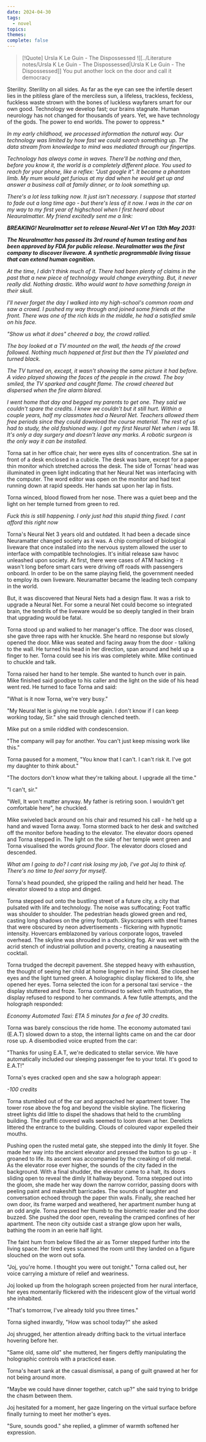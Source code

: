 ```yaml
---
date: 2024-04-30
tags:
  - novel
topics: 
themes: 
complete: false
---
```


> [!Quote] Ursla K Le Guin - The Dispossessed
> ![[../Literature notes/Ursla K Le Guin - The Dispossessed|Ursla K Le Guin - The Dispossessed]]
> You put another lock on the door and call it democracy

Sterility. Sterility on all sides. As far as the eye can see the infertile desert lies in the pitiless glare of the merciless sun, a lifeless, trackless, feckless, fuckless waste strown with the bones of luckless wayfarers smart for our own good. Technology we develop fast; our brains stagnate. Human neurology has not changed for thousands of years. Yet, we have technology of the gods. The power to end worlds. The power to oppress.* 


*In my early childhood, we processed information the natural way. Our technology was limited by how fast we could search something up. The data stream from knowledge to mind was mediated through our fingertips.* 


*Technology has always come in waves. There'll be nothing and then, before you know it, the world is a completely different place. You used to reach for your phone, like a reflex: "Just google it". It became a phantom limb. My mum would get furious at my dad when he would get up and answer a business call at family dinner, or to look something up.*


*There's a lot less talking now. It just isn't necessary. I suppose that started to fade out a long time ago - but there's less of it now. I was in the car on my way to my first year of highschool when I first heard about Neauralmatter. My friend excitedly sent me a link:*


***BREAKING! Neuralmatter set to release Neural-Net V1 on 13th May 2031:***


***The Neuralmatter has passed its 3rd round of human testing and has been approved by FDA for public release. Neuralmatter was the first company to discover liveware. A synthetic programmable living tissue that can extend human cognition.***



*At the time, I didn't think much of it. There had been plenty of claims in the past that a new piece of technology would change everything. But, it never really did. Nothing drastic. Who would want to have something foreign in their skull.*


*I'll never forget the day I walked into my high-school's common room and saw a crowd. I pushed my way through and joined some friends at the front. There was one of the rich kids in the middle, he had a satisfied smile on his face.*


*"Show us what it does" cheered a boy, the crowd rallied.*


*The boy looked at a TV mounted on the wall, the heads of the crowd followed. Nothing much happened at first but then the TV pixelated and turned black.* 


*The TV turned on, except, it wasn't showing the same picture it had before. A video played showing the faces of the people in the crowd. The boy smiled, the TV sparked and caught flame. The crowd cheered but dispersed when the fire alarm blared.*


*I went home that day and begged my parents to get one. They said we couldn't spare the credits. I knew we couldn't but it still hurt. Within a couple years, half my classmates had a Neural Net. Teachers allowed them free periods since they could download the course material. The rest of us had to study, the old fashioned way. I got my first Neural Net when i was 18. It's only a day surgery and doesn't leave any marks. A robotic surgeon is the only way it can be installed.*


Torna sat in her office chair, her were eyes slits of concentration. She sat in front of a desk enclosed in a cubicle. The desk was bare, except for a paper thin monitor which stretched across the desk. The side of Tornas' head was illuminated in green light indicating that her Neural Net was interfacing with the computer. The word editor was open on the monitor and had text running down at rapid speeds. Her hands sat upon her lap in fists. 


Torna winced, blood flowed from her nose. There was a quiet beep and the light on her temple turned from green to red. 


*Fuck this is still happening. I only just had this stupid thing fixed. I cant afford this right now*


Torna's Neural Net 3 years old and outdated. It had been a decade since Neuramatter changed society as it was. A chip comprised of biological liveware that once installed into the nervous system allowed the user to interface with compatible technologies. It's initial release saw havoc unleashed upon society. At first, there were cases of ATM hacking - it wasn't long before smart cars were driving off roads with passengers onboard. In order to be on the same playing field, the government needed to employ its own liveware. Neuramatter became the leading tech company in the world. 


But, it was discovered that Neural Nets had a design flaw. It was a risk to upgrade a Neural Net. For some a neural Net could become so integrated brain, the tendrils of the liveware would be so deeply tangled in their brain that upgrading would be fatal.


Torna stood up and walked to her manager's office. The door was closed, she gave three raps with her knuckle. She heard no response but slowly opened the door. Mike was seated and facing away from the door - talking to the wall. He turned his head in her direction, span around and held up a finger to her. Torna could see his iris was completely white. Mike continued to chuckle and talk. 


Torna raised her hand to her temple. She wanted to hunch over in pain. Mike finished said goodbye to his caller and the light on the side of his head went red. He turned to face Torna and said:


"What is it now Torna, we're very busy." 


"My Neural Net is giving me trouble again. I don't know if I can keep working today, Sir." she said through clenched teeth.  


Mike put on a smile riddled with condescension. 


"The company will pay for another. You can't just keep missing work like this."


Torna paused for a moment, "You know that I can't. I can't risk it. I've got my daughter to think about."


"The doctors don't know what they're talking about. I upgrade all the time."  


"I can't, sir."


"Well, It won't matter anyway. My father is retiring soon. I wouldn't get comfortable here", he chuckled.


Mike swiveled back around on his chair and resumed his call - he held up a hand and waved Torna away. Torna stormed back to her desk and switched off the monitor before heading to the elevator. The elevator doors opened and Torna stepped in. The light on the side of her temple went green and Torna visualised the words *ground floor*. The elevator doors closed and descended.


*What am I going to do? I cant risk losing my job, I've got Jaj to think of. There's no time to feel sorry for myself*.


Torna's head pounded, she gripped the railing and held her head. The elevator slowed to a stop and dinged. 


Torna stepped out onto the bustling street of a future city, a city that pulsated with life and technology. The noise was suffocating; Foot traffic was shoulder to shoulder. The pedestrian heads glowed green and red, casting long shadows on the grimy footpath. Skyscrapers with steel frames that were obscured by neon advertisements - flickering with hypnotic intensity. Hovercars emblazoned by various corporate logos, traveled overhead. The skyline was shrouded in a chocking fog. Air was wet with the acrid stench of industrial pollution and poverty, creating a nauseating cocktail. 


Torna trudged the decrepit pavement. She stepped heavy with exhaustion, the thought of seeing her child at home lingered in her mind. She closed her eyes and the light turned green. A holographic display flickered to life, she opened her eyes. Torna selected the icon for a personal taxi service - the display stuttered and froze. Torna continued to select with frustration, the display refused to respond to her commands. A few futile attempts, and the holograph responded:


*Economy Automated Taxi: ETA 5 minutes for a fee of 30 credits.*


Torna was barely conscious the ride home. The economy automated taxi (E.A.T) slowed down to a stop, the internal lights came on and the car door rose up. A disembodied voice erupted from the car:

"Thanks for using E.A.T, we're dedicated to stellar service. We have automatically included our sleeping passenger fee to your total. It's good to E.A.T!" 


Torna's eyes cracked open and she saw a holograph appear: 


*-100 credits* 


Torna stumbled out of the car and approached her apartment tower. The tower rose above the fog and beyond the visible skyline. The flickering street lights did little to dispel the shadows that held to the crumbling building. The graffiti covered walls seemed to loom down at her. Derelicts littered the entrance to the building. Clouds of coloured vapor expelled their mouths. 


Pushing open the rusted metal gate, she stepped into the dimly lit foyer. She made her way into the ancient elevator and pressed the button to go up - it groaned to life. Its ascent was accompanied by the creaking of old metal. As the elevator rose ever higher, the sounds of the city faded in the background. With a final shudder, the elevator came to a halt, its doors sliding open to reveal the dimly lit hallway beyond. Torna stepped out into the gloom, she made her way down the narrow corridor, passing doors with peeling paint and makeshift barricades. The sounds of laughter and conversation echoed through the paper thin walls. Finally, she reached her own door, its frame warped and weathered, her apartment number hung at an odd angle. Torna pressed her thumb to the biometric reader and the door buzzed. She pushed the door open, revealing the cramped confines of her apartment. The neon city outside cast a strange glow upon her walls, bathing the room in an eerie half light. 

The faint hum from below filled the air as Torner stepped further into the living space. Her tired eyes scanned the room until they landed on a figure slouched on the worn out sofa. 


"Joj, you're home. I thought you were out tonight." Torna called out, her voice carrying a mixture of relief and weariness. 


Joj looked up from the holograph screen projected from her nural interface, her eyes momentarily flickered with the iridescent glow of the virtual world she inhabited. 


"That's tomorrow, I've already told you three times."


Torna sighed inwardly, "How was school today?" she asked


Joj shrugged, her attention already drifting back to the virtual interface hovering before her. 


"Same old, same old" she muttered, her fingers deftly manipulating the holographic controls with a practiced ease.


Torna's heart sank at the casual dismissal, a pang of guilt gnawed at her for not being around more. 

"Maybe we could have dinner together, catch up?" she said trying to bridge the chasm between them.


Joj hesitated for a moment, her gaze lingering on the virtual surface before finally turning to meet her mother's eyes. 


"Sure, sounds good." she replied, a glimmer of warmth softened her expression.
